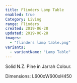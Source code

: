 ```yaml
---
title: Flinders Lamp Table
enabled: true
Category: Living
range: Flinders
created: 2019-06-28
updated: 2019-06-28
images:
  - "flinders lamp table.png"
variants:
  - varientName: "Lamp Table"
---
```

Solid N.Z. Pine in Jarrah Colour.

Dimensions:
  L600xW600xH450